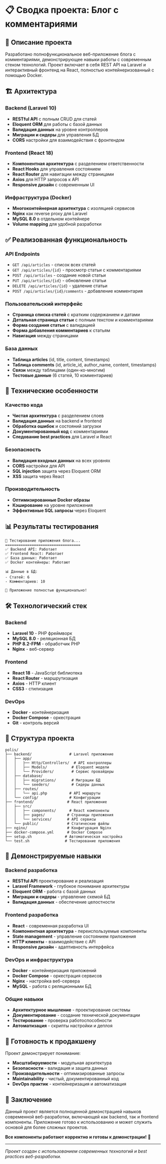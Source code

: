 # 📋 Сводка проекта: Блог с комментариями

## 🎯 Описание проекта

Разработано полнофункциональное веб-приложение блога с комментариями, демонстрирующее навыки работы с современным стеком технологий. Проект включает в себя REST API на Laravel и интерактивный фронтенд на React, полностью контейнеризованный с помощью Docker.

## 🏗 Архитектура

### Backend (Laravel 10)
- **RESTful API** с полным CRUD для статей
- **Eloquent ORM** для работы с базой данных
- **Валидация данных** на уровне контроллеров
- **Миграции и сидеры** для управления БД
- **CORS** настройки для взаимодействия с фронтендом

### Frontend (React 18)
- **Компонентная архитектура** с разделением ответственности
- **React Hooks** для управления состоянием
- **React Router** для навигации между страницами
- **Axios** для HTTP запросов к API
- **Responsive дизайн** с современным UI

### Инфраструктура (Docker)
- **Многоконтейнерная архитектура** с изоляцией сервисов
- **Nginx** как reverse proxy для Laravel
- **MySQL 8.0** в отдельном контейнере
- **Volume mapping** для удобной разработки

## ✅ Реализованная функциональность

### API Endpoints
- `GET /api/articles` - список всех статей
- `GET /api/articles/{id}` - просмотр статьи с комментариями
- `POST /api/articles` - создание новой статьи
- `PUT /api/articles/{id}` - обновление статьи
- `DELETE /api/articles/{id}` - удаление статьи
- `POST /api/articles/{id}/comments` - добавление комментария

### Пользовательский интерфейс
- **Страница списка статей** с кратким содержанием и датами
- **Детальная страница статьи** с полным текстом и комментариями
- **Форма создания статьи** с валидацией
- **Форма добавления комментариев** к статьям
- **Навигация** между страницами

### База данных
- **Таблица articles** (id, title, content, timestamps)
- **Таблица comments** (id, article_id, author_name, content, timestamps)
- **Связи** между таблицами (один-ко-многим)
- **Тестовые данные** (6 статей, 10 комментариев)

## 🚀 Технические особенности

### Качество кода
- **Чистая архитектура** с разделением слоев
- **Валидация данных** на backend и frontend
- **Обработка ошибок** и состояний загрузки
- **Документированный код** с комментариями
- **Следование best practices** для Laravel и React

### Безопасность
- **Валидация входных данных** на всех уровнях
- **CORS** настройки для API
- **SQL injection** защита через Eloquent ORM
- **XSS** защита через React

### Производительность
- **Оптимизированные Docker образы**
- **Кэширование** на уровне приложения
- **Эффективные SQL запросы** через Eloquent

## 📊 Результаты тестирования

```
🧪 Тестирование приложения блога...
==================================
✅ Backend API: Работает
✅ Frontend React: Работает  
✅ База данных: Работает
✅ Docker контейнеры: Работают

📊 Данные в БД:
- Статей: 6
- Комментариев: 10

🚀 Приложение полностью функционально!
```

## 🛠 Технологический стек

### Backend
- **Laravel 10** - PHP фреймворк
- **MySQL 8.0** - реляционная БД
- **PHP 8.2-FPM** - обработчик PHP
- **Nginx** - веб-сервер

### Frontend
- **React 18** - JavaScript библиотека
- **React Router** - маршрутизация
- **Axios** - HTTP клиент
- **CSS3** - стилизация

### DevOps
- **Docker** - контейнеризация
- **Docker Compose** - оркестрация
- **Git** - контроль версий

## 📁 Структура проекта

```
polis/
├── backend/                 # Laravel приложение
│   ├── app/
│   │   ├── Http/Controllers/  # API контроллеры
│   │   ├── Models/           # Eloquent модели
│   │   └── Providers/        # Сервис провайдеры
│   ├── database/
│   │   ├── migrations/       # Миграции БД
│   │   └── seeders/          # Сидеры данных
│   ├── routes/
│   │   └── api.php          # API маршруты
│   └── config/              # Конфигурации
├── frontend/               # React приложение
│   ├── src/
│   │   ├── components/      # React компоненты
│   │   ├── pages/          # Страницы приложения
│   │   └── services/       # API сервисы
│   └── public/             # Статические файлы
├── nginx/                  # Конфигурация Nginx
├── docker-compose.yml      # Docker Compose
├── setup.sh               # Автоматическая настройка
└── test.sh                # Тестирование приложения
```

## 🎯 Демонстрируемые навыки

### Backend разработка
- **RESTful API** проектирование и реализация
- **Laravel Framework** - глубокое понимание архитектуры
- **Eloquent ORM** - работа с базой данных
- **Миграции и сидеры** - управление схемой БД
- **Валидация данных** - обеспечение целостности

### Frontend разработка
- **React** - современная разработка UI
- **Компонентная архитектура** - переиспользуемые компоненты
- **State management** - управление состоянием приложения
- **HTTP клиенты** - взаимодействие с API
- **Responsive дизайн** - адаптивность интерфейса

### DevOps и инфраструктура
- **Docker** - контейнеризация приложений
- **Docker Compose** - оркестрация сервисов
- **Nginx** - настройка веб-сервера
- **MySQL** - работа с реляционными БД

### Общие навыки
- **Архитектурное мышление** - проектирование системы
- **Документирование** - создание технической документации
- **Тестирование** - проверка работоспособности
- **Автоматизация** - скрипты настройки и деплоя

## 🚀 Готовность к продакшену

Проект демонстрирует понимание:
- **Масштабируемости** - модульная архитектура
- **Безопасности** - валидация и защита данных
- **Производительности** - оптимизированные запросы
- **Maintainability** - чистый, документированный код
- **DevOps практик** - контейнеризация и автоматизация

## 📝 Заключение

Данный проект является полноценной демонстрацией навыков современной веб-разработки, включающей как backend, так и frontend компоненты. Приложение готово к использованию и может служить основой для более сложных проектов.

**Все компоненты работают корректно и готовы к демонстрации!** 🎉

---

*Проект создан с использованием современных технологий и best practices веб-разработки.* 